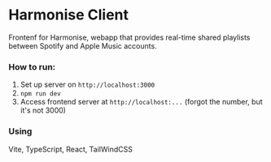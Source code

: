 # Harmonise Client
Frontenf for Harmonise, webapp that provides real-time shared playlists between Spotify and Apple Music accounts. 

### How to run:
1. Set up server on ```http://localhost:3000```
2. ```npm run dev```
3. Access frontend server at ```http://localhost:...``` (forgot the number, but it's not 3000)

### Using
Vite, TypeScript, React, TailWindCSS